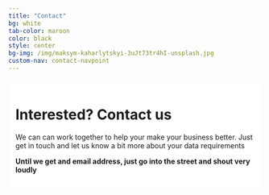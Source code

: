 ```yaml
---
title: "Contact"
bg: white
tab-color: maroon
color: black
style: center
bg-img: /img/maksym-kaharlytskyi-3uJt73tr4hI-unsplash.jpg
custom-nav: contact-navpoint
---
```


<p id="contact-navpoint"></p>
<div style="background-color:rgba(255,255,255,0.9);padding:1em">
<h1>Interested? Contact us</h1>
<p>We can can work together to help your make your business better. Just get in touch and let us know a bit more about your data requirements</p>
<p><strong>Until we get and email address, just go into the street and shout very loudly</strong></p>
</div>